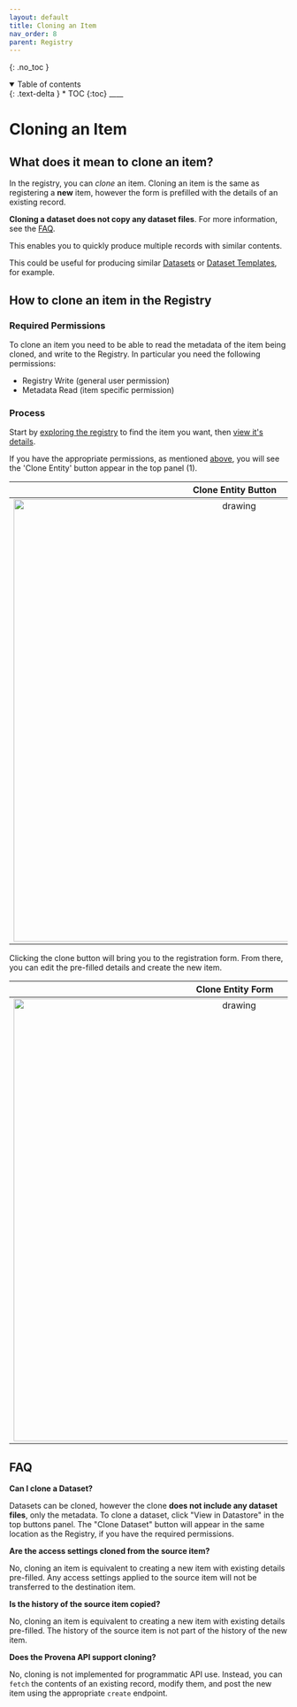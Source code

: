 ```yaml
---
layout: default
title: Cloning an Item
nav_order: 8
parent: Registry
---
```


{: .no_toc }

<details  open markdown="block">
  <summary>
    Table of contents
  </summary>
{: .text-delta }
* TOC
{:toc}
____
</details>

# Cloning an Item

## What does it mean to clone an item?

In the registry, you can _clone_ an item. Cloning an item is the same as registering a **new** item, however the form is prefilled with the details of an existing record.

**Cloning a dataset does not copy any dataset files**. For more information, see the [FAQ](#faq).

This enables you to quickly produce multiple records with similar contents.

This could be useful for producing similar [Datasets](../../data-store/overview) or [Dataset Templates](../registering-model-runs/model-workflow-configuration#dataset-template), for example.

## How to clone an item in the Registry

### Required Permissions

To clone an item you need to be able to read the metadata of the item being cloned, and write to the Registry. In particular you need the following permissions:

-   Registry Write (general user permission)
-   Metadata Read (item specific permission)

### Process

Start by [exploring the registry](./exploring_the_registry) to find the item you want, then [view it's details](./exploring_the_registry#viewing-records).

If you have the appropriate permissions, as mentioned [above](#required-permissions), you will see the 'Clone Entity' button appear in the top panel (1).

|                                     Clone Entity Button                                      |
| :------------------------------------------------------------------------------------------: |
| <img src="../../assets/images/registry/clone_item_button.png" alt="drawing" width="800"/> |

Clicking the clone button will bring you to the registration form. From there, you can edit the pre-filled details and create the new item.

|                                     Clone Entity Form                                      |
| :----------------------------------------------------------------------------------------: |
| <img src="../../assets/images/registry/clone_item_form.png" alt="drawing" width="800"/> |

## FAQ

**Can I clone a Dataset?**

Datasets can be cloned, however the clone **does not include any dataset files**, only the metadata. To clone a dataset, click "View in Datastore" in the top buttons panel. The "Clone Dataset" button will appear in the same location as the Registry, if you have the required permissions.

**Are the access settings cloned from the source item?**

No, cloning an item is equivalent to creating a new item with existing details pre-filled. Any access settings applied to the source item will not be transferred to the destination item.

**Is the history of the source item copied?**

No, cloning an item is equivalent to creating a new item with existing details pre-filled. The history of the source item is not part of the history of the new item.

**Does the Provena API support cloning?**

No, cloning is not implemented for programmatic API use. Instead, you can `fetch` the contents of an existing record, modify them, and post the new item using the appropriate `create` endpoint.

